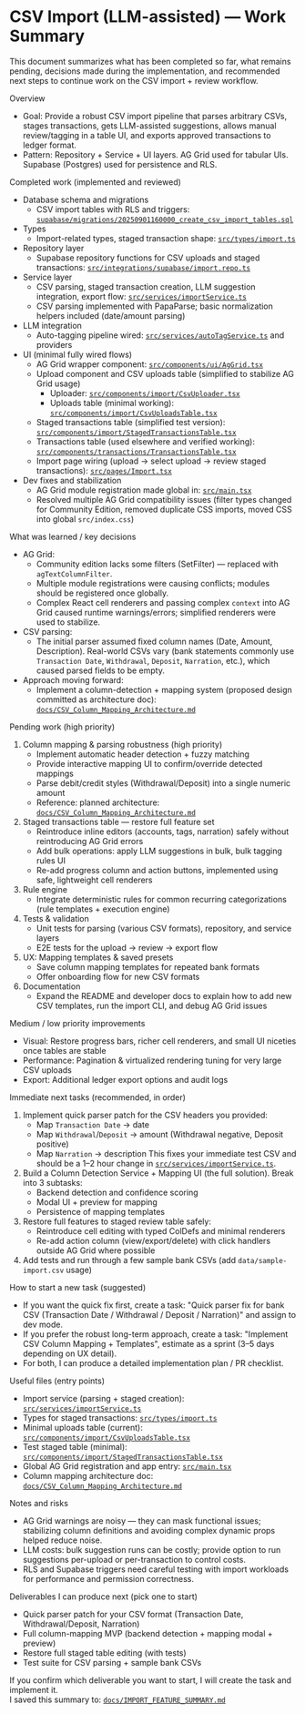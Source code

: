 # CSV Import (LLM-assisted) — Work Summary

This document summarizes what has been completed so far, what remains pending, decisions made during the implementation, and recommended next steps to continue work on the CSV import + review workflow.

Overview
- Goal: Provide a robust CSV import pipeline that parses arbitrary CSVs, stages transactions, gets LLM-assisted suggestions, allows manual review/tagging in a table UI, and exports approved transactions to ledger format.
- Pattern: Repository + Service + UI layers. AG Grid used for tabular UIs. Supabase (Postgres) used for persistence and RLS.

Completed work (implemented and reviewed)
- Database schema and migrations
  - CSV import tables with RLS and triggers: [`supabase/migrations/20250901160000_create_csv_import_tables.sql`](supabase/migrations/20250901160000_create_csv_import_tables.sql:1)
- Types
  - Import-related types, staged transaction shape: [`src/types/import.ts`](src/types/import.ts:1)
- Repository layer
  - Supabase repository functions for CSV uploads and staged transactions: [`src/integrations/supabase/import.repo.ts`](src/integrations/supabase/import.repo.ts:1)
- Service layer
  - CSV parsing, staged transaction creation, LLM suggestion integration, export flow: [`src/services/importService.ts`](src/services/importService.ts:1)
  - CSV parsing implemented with PapaParse; basic normalization helpers included (date/amount parsing)
- LLM integration
  - Auto-tagging pipeline wired: [`src/services/autoTagService.ts`](src/services/autoTagService.ts:1) and providers
- UI (minimal fully wired flows)
  - AG Grid wrapper component: [`src/components/ui/AgGrid.tsx`](src/components/ui/AgGrid.tsx:1)
  - Upload component and CSV uploads table (simplified to stabilize AG Grid usage)
    - Uploader: [`src/components/import/CsvUploader.tsx`](src/components/import/CsvUploader.tsx:1)
    - Uploads table (minimal working): [`src/components/import/CsvUploadsTable.tsx`](src/components/import/CsvUploadsTable.tsx:1)
  - Staged transactions table (simplified test version): [`src/components/import/StagedTransactionsTable.tsx`](src/components/import/StagedTransactionsTable.tsx:1)
  - Transactions table (used elsewhere and verified working): [`src/components/transactions/TransactionsTable.tsx`](src/components/transactions/TransactionsTable.tsx:1)
  - Import page wiring (upload → select upload → review staged transactions): [`src/pages/Import.tsx`](src/pages/Import.tsx:1)
- Dev fixes and stabilization
  - AG Grid module registration made global in: [`src/main.tsx`](src/main.tsx:1)
  - Resolved multiple AG Grid compatibility issues (filter types changed for Community Edition, removed duplicate CSS imports, moved CSS into global `src/index.css`)

What was learned / key decisions
- AG Grid:
  - Community edition lacks some filters (SetFilter) — replaced with `agTextColumnFilter`.
  - Multiple module registrations were causing conflicts; modules should be registered once globally.
  - Complex React cell renderers and passing complex `context` into AG Grid caused runtime warnings/errors; simplified renderers were used to stabilize.
- CSV parsing:
  - The initial parser assumed fixed column names (Date, Amount, Description). Real-world CSVs vary (bank statements commonly use `Transaction Date`, `Withdrawal`, `Deposit`, `Narration`, etc.), which caused parsed fields to be empty.
- Approach moving forward:
  - Implement a column-detection + mapping system (proposed design committed as architecture doc): [`docs/CSV_Column_Mapping_Architecture.md`](docs/CSV_Column_Mapping_Architecture.md:1)

Pending work (high priority)
1. Column mapping & parsing robustness (high priority)
   - Implement automatic header detection + fuzzy matching
   - Provide interactive mapping UI to confirm/override detected mappings
   - Parse debit/credit styles (Withdrawal/Deposit) into a single numeric amount
   - Reference: planned architecture: [`docs/CSV_Column_Mapping_Architecture.md`](docs/CSV_Column_Mapping_Architecture.md:1)
2. Staged transactions table — restore full feature set
   - Reintroduce inline editors (accounts, tags, narration) safely without reintroducing AG Grid errors
   - Add bulk operations: apply LLM suggestions in bulk, bulk tagging rules UI
   - Re-add progress column and action buttons, implemented using safe, lightweight cell renderers
3. Rule engine
   - Integrate deterministic rules for common recurring categorizations (rule templates + execution engine)
4. Tests & validation
   - Unit tests for parsing (various CSV formats), repository, and service layers
   - E2E tests for the upload → review → export flow
5. UX: Mapping templates & saved presets
   - Save column mapping templates for repeated bank formats
   - Offer onboarding flow for new CSV formats
6. Documentation
   - Expand the README and developer docs to explain how to add new CSV templates, run the import CLI, and debug AG Grid issues

Medium / low priority improvements
- Visual: Restore progress bars, richer cell renderers, and small UI niceties once tables are stable
- Performance: Pagination & virtualized rendering tuning for very large CSV uploads
- Export: Additional ledger export options and audit logs

Immediate next tasks (recommended, in order)
1. Implement quick parser patch for the CSV headers you provided:
   - Map `Transaction Date` → date
   - Map `Withdrawal`/`Deposit` → amount (Withdrawal negative, Deposit positive)
   - Map `Narration` → description
   This fixes your immediate test CSV and should be a 1–2 hour change in [`src/services/importService.ts`](src/services/importService.ts:1).
2. Build a Column Detection Service + Mapping UI (the full solution). Break into 3 subtasks:
   - Backend detection and confidence scoring
   - Modal UI + preview for mapping
   - Persistence of mapping templates
3. Restore full features to staged review table safely:
   - Reintroduce cell editing with typed ColDefs and minimal renderers
   - Re-add action column (view/export/delete) with click handlers outside AG Grid where possible
4. Add tests and run through a few sample bank CSVs (add `data/sample-import.csv` usage)

How to start a new task (suggested)
- If you want the quick fix first, create a task: "Quick parser fix for bank CSV (Transaction Date / Withdrawal / Deposit / Narration)" and assign to dev mode.
- If you prefer the robust long-term approach, create a task: "Implement CSV Column Mapping + Templates", estimate as a sprint (3–5 days depending on UX detail).
- For both, I can produce a detailed implementation plan / PR checklist.

Useful files (entry points)
- Import service (parsing + staged creation): [`src/services/importService.ts`](src/services/importService.ts:1)
- Types for staged transactions: [`src/types/import.ts`](src/types/import.ts:1)
- Minimal uploads table (current): [`src/components/import/CsvUploadsTable.tsx`](src/components/import/CsvUploadsTable.tsx:1)
- Test staged table (minimal): [`src/components/import/StagedTransactionsTable.tsx`](src/components/import/StagedTransactionsTable.tsx:1)
- Global AG Grid registration and app entry: [`src/main.tsx`](src/main.tsx:1)
- Column mapping architecture doc: [`docs/CSV_Column_Mapping_Architecture.md`](docs/CSV_Column_Mapping_Architecture.md:1)

Notes and risks
- AG Grid warnings are noisy — they can mask functional issues; stabilizing column definitions and avoiding complex dynamic props helped reduce noise.
- LLM costs: bulk suggestion runs can be costly; provide option to run suggestions per-upload or per-transaction to control costs.
- RLS and Supabase triggers need careful testing with import workloads for performance and permission correctness.

Deliverables I can produce next (pick one to start)
- Quick parser patch for your CSV format (Transaction Date, Withdrawal/Deposit, Narration)
- Full column-mapping MVP (backend detection + mapping modal + preview)
- Restore full staged table editing (with tests)
- Test suite for CSV parsing + sample bank CSVs

If you confirm which deliverable you want to start, I will create the task and implement it.  
I saved this summary to: [`docs/IMPORT_FEATURE_SUMMARY.md`](docs/IMPORT_FEATURE_SUMMARY.md:1)
